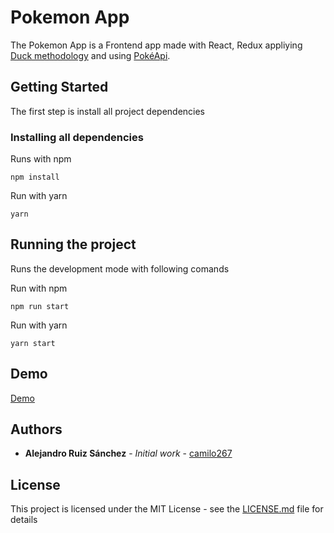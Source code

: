 # Pokemon App

The Pokemon App is a Frontend app made with React, Redux appliying [Duck methodology](https://github.com/erikras/ducks-modular-redux) and using [PokéApi](https://pokeapi.co/).

## Getting Started

The first step is install all project dependencies

### Installing all dependencies

Runs with npm

```
npm install
```

Run with yarn

```
yarn
```

## Running the project

Runs the development mode with following comands

Run with npm

```
npm run start
```

Run with yarn

```
yarn start
```

## Demo

[Demo](https://affectionate-heisenberg-ec645c.netlify.app/)

## Authors

* **Alejandro Ruiz Sánchez** - *Initial work* - [camilo267](https://github.com/camilo267)

## License

This project is licensed under the MIT License - see the [LICENSE.md](LICENSE.md) file for details

